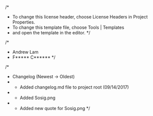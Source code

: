 /* 
 * To change this license header, choose License Headers in Project Properties.
 * To change this template file, choose Tools | Templates
 * and open the template in the editor.
 */

/*
 * Andrew Lam
 * F***** C******
 */

/*
 * Changelog (Newest -> Oldest)
 *  - Added changelog.md file to project root (09/14/2017)
 *  - Added Sosig.png
 *  - Added new quote for Sosig.png
 */
